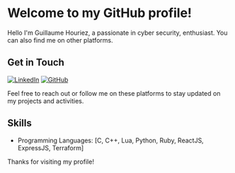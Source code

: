 # Welcome to my GitHub profile!

Hello I'm Guillaume Houriez, a passionate in cyber security, enthusiast. You can also find me on other platforms.

## Get in Touch

[![LinkedIn](https://img.shields.io/badge/LinkedIn-Connect-blue?style=flat&logo=linkedin)](www.linkedin.com/in/guillaume-houriez-7424b9206)
[![GitHub](https://img.shields.io/badge/GitHub-Follow-green?style=flat&logo=github)](https://github.com/yxng-hrz)

Feel free to reach out or follow me on these platforms to stay updated on my projects and activities.

## Skills

- Programming Languages: [C, C++, Lua, Python, Ruby, ReactJS, ExpressJS, Terraform]

Thanks for visiting my profile!
